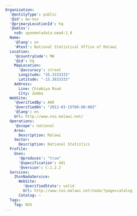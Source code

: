 ```yaml
---
Organization:
  '@entityType': public
  '@id': mw-nso
  '@primaryLocationId': hq
  '@xmlns':
    ns0: openmetadata:omad:1_0
  Name:
    '@lang': en
    '#text': National Statistical Office of Malawi
  Location:
    '@countryCode': MW
    '@id': hq
    MapLocation:
      '@accuracy': street
      Longitude: "35.3333333"
      Latitude: "-15.3833333"
    Address:
      Line: Chimbiya Road
      City: Zomba
  WebSite:
    '@verifiedBy': AKR
    '@verifiedOn': "2012-03-15T00:00:00Z"
    '@lang': en
    Url: http://www.nso.malawi.net/
  Operations:
    '@scope': national
    Area:
      Description: Malawi
    Sector:
      Description: National Statistics
  Profile:
    Uses:
      '@produces': "true"
      '@specification': ddi
      '@version': C:1.2.2
  Services:
    IhsnNadaService:
      WebSite:
        '@verifiedState': valid
        Url: http://www.nso.malawi.net/nada/?page=catalog
      Catalog: ~
  Tags:
    Tag: NSO
...
```


